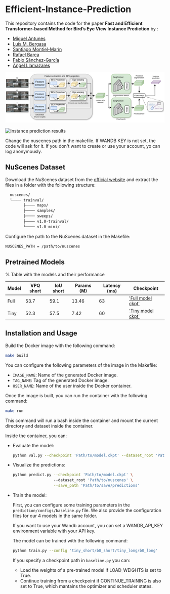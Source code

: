# Efficient-Instance-Prediction

This repository contains the code for the paper **Fast and Efficient Transformer-based Method for Bird’s Eye View Instance Prediction** by :
  - [Miguel Antunes](https://scholar.google.es/citations?user=5ZWa7pIAAAAJ&hl)
  - [Luis M. Bergasa](https://scholar.google.es/citations?hl=es&user=uEBILewAAAAJ)
  - [Santiago Montiel-Marín](https://scholar.google.es/citations?user=C84lnbUAAAAJ&hl)
  - [Rafael Barea](https://scholar.google.es/citations?hl=es&user=IktmiSAAAAAJ)
  - [Fabio Sánchez-García](https://scholar.google.es/citations?hl=es&user=2WZVFWQAAAAJ) 
  - [Angel Llamazares](https://scholar.google.es/citations?user=DmrsFwEAAAAJ&hl)


![Instance prediction architecture](docs/architecture.png)

![Instance prediction results](docs/results.png)

Change the nuscenes path in the makefile.
If WANDB KEY is not set, the code will ask for it. If you don't want to create or use your account, yo can log anonymously.

## NuScenes Dataset

Download the NuScenes dataset from the [official website](https://www.nuscenes.org/download) and extract the files in a folder with the following structure:

```bash
  nuscenes/
  └──── trainval/
        ├──── maps/
        ├──── samples/
        ├──── sweeps/
        ├──── v1.0-trainval/
        └──── v1.0-mini/
```

Configure the path to the NuScenes dataset in the Makefile:

```bash
NUSCENES_PATH = /path/to/nuscenes
```

## Pretrained Models

% Table with the models and their performance

|   Model   | VPQ short | IoU short | Params (M) | Latency (ms) | Checkpoint |
|-----------|-----------|-----------|------------|--------------|--------------|
|   Full    |    53.7   |   59.1    |   13.46    |  63          |  ['Full model ckpt'](https://universidaddealcala-my.sharepoint.com/:u:/g/personal/miguel_antunes_uah_es/ERwh_J556HhPkaqXpuBdpGoBfkVXFTVEPOE7HZ930GMA0w?e=pqkRgq)|
|   Tiny    |    52.3   |   57.5    |   7.42     |  60          |  ['Tiny model ckpt'](https://universidaddealcala-my.sharepoint.com/:u:/g/personal/miguel_antunes_uah_es/ESvQgEjJ4FJPgOCObnYYX_gB4ytg_hWDHBTsaE3SQF0s3Q?e=xaxzvf)            |


## Installation and Usage

Build the Docker image with the following command:

```bash
make build
```

You can configure the following parameters of the image in the Makefile:

- `IMAGE_NAME`: Name of the generated Docker image.
- `TAG_NAME`: Tag of the generated Docker image.
- `USER_NAME`: Name of the user inside the Docker container.

Once the image is built, you can run the container with the following command:

```bash
make run
```

This command will run a bash inside the container and mount the current directory and dataset inside the container.

Inside the container, you can:

- Evaluate the model:

  ```bash
  python val.py --checkpoint 'Path/to/model.ckpt' --dataset_root 'Path/to/nuscenes'
  ```

- Visualize the predictions:

  ```bash
  python predict.py --checkpoint 'Path/to/model.ckpt' \ 
                    --dataset_root 'Path/to/nuscenes' \
                    --save_path 'Path/to/save/predictions'
  ```

- Train the model:

  First, you can configure some training parameters in the `prediction/configs/baseline.py` file.
  We also provide the configuration files for our 4 models in the same folder.

  If you want to use your Wandb account, you can set a WANDB_API_KEY environment variable with your API key.

  The model can be trained with the following command:

  ```bash
  python train.py --config 'tiny_short/b0_short/tiny_long/b0_long'
  ```

  If you specify a checkpoint path in `baseline.py` you can:

  - Load the weights of a pre-trained model if LOAD_WEIGHTS is set to True.
  - Continue training from a checkpoint if CONTINUE_TRAINING is also set to True, which mantains the optimizer and scheduler states.
  
